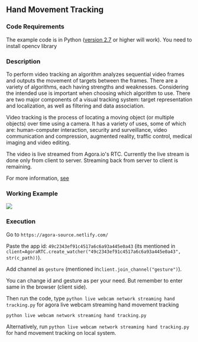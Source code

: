 ## Hand Movement Tracking

### Code Requirements
The example code is in Python ([version 2.7](https://www.python.org/download/releases/2.7/) or higher will work). 
You need to install opencv library


### Description

To perform video tracking an algorithm analyzes sequential video frames and outputs the movement of targets between the frames. There are a variety of algorithms, each having strengths and weaknesses. Considering the intended use is important when choosing which algorithm to use. There are two major components of a visual tracking system: target representation and localization, as well as filtering and data association.

Video tracking is the process of locating a moving object (or multiple objects) over time using a camera. It has a variety of uses, some of which are: human-computer interaction, security and surveillance, video communication and compression, augmented reality, traffic control, medical imaging and video editing.

The video is live streamed from Agora.io's RTC. Currently the live stream is done only from client to server. Streaming back from server to client is remaining.

For more information, [see](http://opencv-python-tutroals.readthedocs.io/en/latest/)

### Working Example

<img src="Hand tracking agora streaming.flv">



### Execution
Go to `https://agora-source.netlify.com/` 

Paste the app id: `49c2343ef91c4517a6c6a93a445e0a43` (its mentioned in `client=AgoraRTC.create_watcher("49c2343ef91c4517a6c6a93a445e0a43", str(c_path))`). 

Add channel as `gesture` (mentioned in`client.join_channel("gesture")`). 

You can change id and gesture as per your need. But remember to enter same in the browser (client side).


Then run the code, type `python live webcam network streaming hand tracking.py` for agora live webcam streaming hand movement tracking 

```
python live webcam network streaming hand tracking.py
```

Alternatively, run `python live webcam network streaming hand tracking.py` for hand movement tracking on local system.
